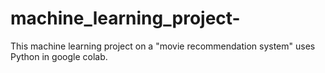 # machine_learning_project-
This machine learning project on a "movie recommendation system" uses Python in google colab. 

